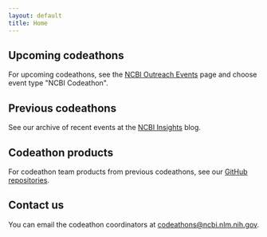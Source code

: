 ```yaml
---
layout: default
title: Home
---
```


## Upcoming codeathons
For upcoming codeathons, see the [NCBI Outreach Events](https://ncbiinsights.ncbi.nlm.nih.gov/ncbi-outreach-events/#events) page and choose event type "NCBI Codeathon".

## Previous codeathons
See our archive of recent events at the [NCBI Insights](https://ncbiinsights.ncbi.nlm.nih.gov/event_listing_type/ncbi-codeathon/) blog.

## Codeathon products
For codeathon team products from previous codeathons, see our [GitHub repositories](https://github.com/ncbi-codeathons).

## Contact us
You can email the codeathon coordinators at [codeathons@ncbi.nlm.nih.gov](mailto:codeathons@ncbi.nlm.nih.gov).

<!--have show more script here so it only runs on home page -->
<script src="/js/show-more.js"></script>
